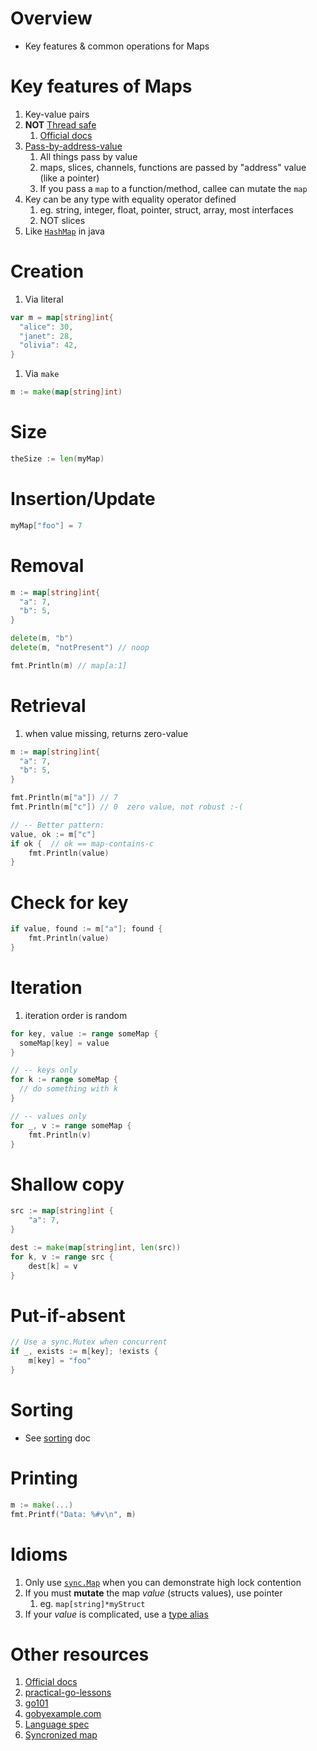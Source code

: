 # Overview
- Key features & common operations for Maps


# Key features of Maps
1. Key-value pairs
1. **NOT** [Thread safe](https://en.wikipedia.org/wiki/Thread_safety)
    1. [Official docs](https://go.dev/doc/faq#atomic_maps)
1. [Pass-by-address-value](https://www.educative.io/edpresso/pass-by-value-vs-pass-by-reference)
    1. All things pass by value
    1. maps, slices, channels, functions are passed by "address" value (like a pointer)
    1. If you pass a `map` to a function/method, callee can mutate the `map`
1. Key can be any type with equality operator defined
    1. eg. string, integer, float, pointer, struct, array, most interfaces
    1. NOT slices
1. Like [`HashMap`](https://docs.oracle.com/en/java/javase/11/docs/api/java.base/java/util/HashMap.html) in java


# Creation
1. Via literal
```go
var m = map[string]int{
  "alice": 30,
  "janet": 28,
  "olivia": 42,
}
```
1. Via `make`
```go
m := make(map[string]int)
```


# Size
```go
theSize := len(myMap)
```


# Insertion/Update
```go
myMap["foo"] = 7
```


# Removal
```go
m := map[string]int{
  "a": 7,
  "b": 5,
}

delete(m, "b")
delete(m, "notPresent") // noop

fmt.Println(m) // map[a:1]
```


# Retrieval
1. when value missing, returns zero-value
```go
m := map[string]int{
  "a": 7,
  "b": 5,
}

fmt.Println(m["a"]) // 7
fmt.Println(m["c"]) // 0  zero value, not robust :-(

// -- Better pattern:
value, ok := m["c"]
if ok {  // ok == map-contains-c
    fmt.Println(value)
}
```


# Check for key
```go
if value, found := m["a"]; found {
    fmt.Println(value)
}
```


# Iteration
1. iteration order is random
```go
for key, value := range someMap {
  someMap[key] = value
}

// -- keys only
for k := range someMap {
  // do something with k
}

// -- values only
for _, v := range someMap {
    fmt.Println(v)
}
```

# Shallow copy
```go
src := map[string]int {
    "a": 7,
}

dest := make(map[string]int, len(src))
for k, v := range src {
    dest[k] = v
}
```

# Put-if-absent
```go
// Use a sync.Mutex when concurrent
if _, exists := m[key]; !exists {
    m[key] = "foo"
}
```


# Sorting
- See [sorting](./sorting.md) doc


# Printing
```go
m := make(...)
fmt.Printf("Data: %#v\n", m)
```


# Idioms
1. Only use [`sync.Map`](https://pkg.go.dev/sync#Map) when you can demonstrate high lock contention
1. If you must **mutate** the map *value* (structs values), use pointer
    1. eg. `map[string]*myStruct`
1. If your *value* is complicated, use a [type alias](TODO)


# Other resources
1. [Official docs](https://go.dev/blog/maps)
1. [practical-go-lessons](https://www.practical-go-lessons.com/chap-22-maps)
1. [go101](https://go101.org/optimizations/6-map.html)
1. [gobyexample.com](https://gobyexample.com/maps)
1. [Language spec](https://go.dev/ref/spec#Map_types)
1. [Syncronized map](https://pkg.go.dev/sync#Map)
